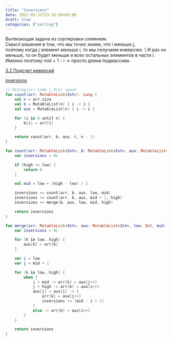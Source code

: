 ```yaml
---
title: "Inversions"
date: 2021-03-31T23:10:38+03:00
draft: true
categories: ["sorting"]
---
```


Вытекающая задача из сортировки слиянием. \
Смысл решения в том, что мы точно знаем, что i меньше j, \
поэтому когда j элемент меньше i, то мы получаем инверсию. \ 
И раз он меньше, то он будет меньше и всех остальных элементов в части i. \
Именно поэтому mid + 1 - i -> просто длина подмассива.

[3.2 Подсчет инверсий](https://storage.piter.com/upload/contents/978544610907/978544610907_p.pdf)

[inversions](https://github.com/solairerove/algs4-leprosorium/blob/master/src/main/kotlin/com/github/solairerove/algs4/leprosorium/sorting/Inversions.kt)

```kotlin
// O(nlog(n)) time | O(n) space
fun count(arr: MutableList<Int>): Long {
    val n = arr.size
    val b = MutableList(n) { i -> i }
    val aux = MutableList(n) { i -> i }

    for (i in 0 until n) {
        b[i] = arr[i]
    }

    return count(arr, b, aux, 0, n - 1)
}

fun count(arr: MutableList<Int>, b: MutableList<Int>, aux: MutableList<Int>, low: Int, high: Int): Long {
    var inversions = 0L

    if (high <= low) {
        return 0
    }

    val mid = low + (high - low) / 2

    inversions += count(arr, b, aux, low, mid)
    inversions += count(arr, b, aux, mid + 1, high)
    inversions += merge(b, aux, low, mid, high)

    return inversions
}

fun merge(arr: MutableList<Int>, aux: MutableList<Int>, low: Int, mid: Int, high: Int): Long {
    var inversions = 0L

    for (k in low..high) {
        aux[k] = arr[k]
    }

    var i = low
    var j = mid + 1

    for (k in low..high) {
        when {
            i > mid -> arr[k] = aux[j++]
            j > high -> arr[k] = aux[i++]
            aux[j] < aux[i] -> {
                arr[k] = aux[j++]
                inversions += (mid - i + 1)
            }
            else -> arr[k] = aux[i++]
        }
    }

    return inversions
}
```
